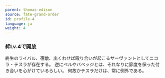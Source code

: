 ```yaml
---
parent: thomas-edison
source: fate-grand-order
id: profile-4
language: ja
weight: 4
---
```


### 絆Lv.4で開放

終生のライバル、宿敵、出くわせば殴り合いが起こるサーヴァントとしてニコラ・テスラが存在する。
逆にベルやバベッジとは、それなりに節度を保った付き合いを心がけているらしい。
何故かテスラだけは、常に例外である。
